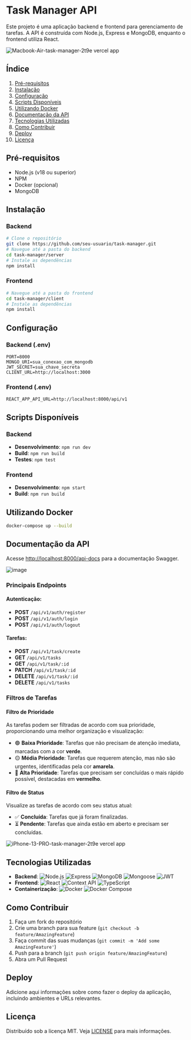 # Task Manager API

Este projeto é uma aplicação backend e frontend para gerenciamento de tarefas. A API é construída com Node.js, Express e MongoDB, enquanto o frontend utiliza React.

![Macbook-Air-task-manager-2t9e vercel app](https://github.com/user-attachments/assets/ff86d8f0-6e64-4f68-8233-7c1b96e882fd)

## Índice

1. [Pré-requisitos](#pré-requisitos)
2. [Instalação](#instalação)
3. [Configuração](#configuração)
4. [Scripts Disponíveis](#scripts-disponíveis)
5. [Utilizando Docker](#utilizando-docker)
6. [Documentação da API](#documentação-da-api)
7. [Tecnologias Utilizadas](#tecnologias-utilizadas)
8. [Como Contribuir](#como-contribuir)
9. [Deploy](#deploy)
10. [Licença](#licença)

## Pré-requisitos

- Node.js (v18 ou superior)
- NPM
- Docker (opcional)
- MongoDB

## Instalação

### Backend

```bash
# Clone o repositório
git clone https://github.com/seu-usuario/task-manager.git
# Navegue até a pasta do backend
cd task-manager/server
# Instale as dependências
npm install
```

### Frontend

```bash
# Navegue até a pasta do frontend
cd task-manager/client
# Instale as dependências
npm install
```

## Configuração

### Backend (.env)

```
PORT=8000
MONGO_URI=sua_conexao_com_mongodb
JWT_SECRET=sua_chave_secreta
CLIENT_URL=http://localhost:3000
```

### Frontend (.env)

```
REACT_APP_API_URL=http://localhost:8000/api/v1
```

## Scripts Disponíveis

### Backend

- **Desenvolvimento**: `npm run dev`
- **Build**: `npm run build`
- **Testes**: `npm test`

### Frontend

- **Desenvolvimento**: `npm start`
- **Build**: `npm run build`

## Utilizando Docker

```bash
docker-compose up --build
```

## Documentação da API

Acesse [http://localhost:8000/api-docs](http://localhost:8000/api-docs) para a documentação Swagger.

![image](https://github.com/user-attachments/assets/b2ee25f3-ba55-4cb0-b79c-95b2b257b955)


### Principais Endpoints

#### Autenticação:

- **POST** `/api/v1/auth/register`
- **POST** `/api/v1/auth/login`
- **POST** `/api/v1/auth/logout`

#### Tarefas:

- **POST** `/api/v1/task/create`
- **GET** `/api/v1/tasks`
- **GET** `/api/v1/task/:id`
- **PATCH** `/api/v1/task/:id`
- **DELETE** `/api/v1/task/:id`
- **DELETE** `/api/v1/tasks`

### Filtros de Tarefas

#### Filtro de Prioridade

As tarefas podem ser filtradas de acordo com sua prioridade, proporcionando uma melhor organização e visualização:

- 🟢 **Baixa Prioridade**: Tarefas que não precisam de atenção imediata, marcadas com a cor **verde**.
- 🟡 **Média Prioridade**: Tarefas que requerem atenção, mas não são urgentes, identificadas pela cor **amarela**.
- 🔴 **Alta Prioridade**: Tarefas que precisam ser concluídas o mais rápido possível, destacadas em **vermelho**.

#### Filtro de Status

Visualize as tarefas de acordo com seu status atual:

- ✅ **Concluída**: Tarefas que já foram finalizadas.
- ⏳ **Pendente**: Tarefas que ainda estão em aberto e precisam ser concluídas.

![iPhone-13-PRO-task-manager-2t9e vercel app](https://github.com/user-attachments/assets/51fb1ede-f1fd-4cd9-82f1-ebbe938edb95)


## Tecnologias Utilizadas

- **Backend**: ![Node.js](https://img.shields.io/badge/Node.js-339933?logo=node.js&logoColor=white) ![Express](https://img.shields.io/badge/Express-000000?logo=express&logoColor=white) ![MongoDB](https://img.shields.io/badge/MongoDB-47A248?logo=mongodb&logoColor=white) ![Mongoose](https://img.shields.io/badge/Mongoose-AA2929?logo=mongodb&logoColor=white) ![JWT](https://img.shields.io/badge/JWT-000000?logo=jsonwebtokens&logoColor=white)
- **Frontend**: ![React](https://img.shields.io/badge/React-61DAFB?logo=react&logoColor=black) ![Context API](https://img.shields.io/badge/Context%20API-61DAFB?logo=react&logoColor=black) ![TypeScript](https://img.shields.io/badge/TypeScript-3178C6?logo=typescript&logoColor=white)
- **Containerização**: ![Docker](https://img.shields.io/badge/Docker-2496ED?logo=docker&logoColor=white) ![Docker Compose](https://img.shields.io/badge/Docker%20Compose-2496ED?logo=docker&logoColor=white)


## Como Contribuir

1. Faça um fork do repositório
2. Crie uma branch para sua feature (`git checkout -b feature/AmazingFeature`)
3. Faça commit das suas mudanças (`git commit -m 'Add some AmazingFeature'`)
4. Push para a branch (`git push origin feature/AmazingFeature`)
5. Abra um Pull Request

## Deploy

Adicione aqui informações sobre como fazer o deploy da aplicação, incluindo ambientes e URLs relevantes.

## Licença

Distribuído sob a licença MIT. Veja [LICENSE](LICENSE) para mais informações.
